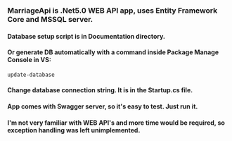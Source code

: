 ### MarriageApi is .Net5.0 WEB API app, uses Entity Framework Core and MSSQL server. 

#### Database setup script is in Documentation directory. 

#### Or generate DB automatically with a command inside Package Manage Console in VS: 

``` 
update-database 
``` 

#### Change database connection string. It is in the Startup.cs file. 

#### App comes with Swagger server, so it's easy to test. Just run it. 

#### I'm not very familiar with WEB API's and more time would be required, so exception handling was left unimplemented.

